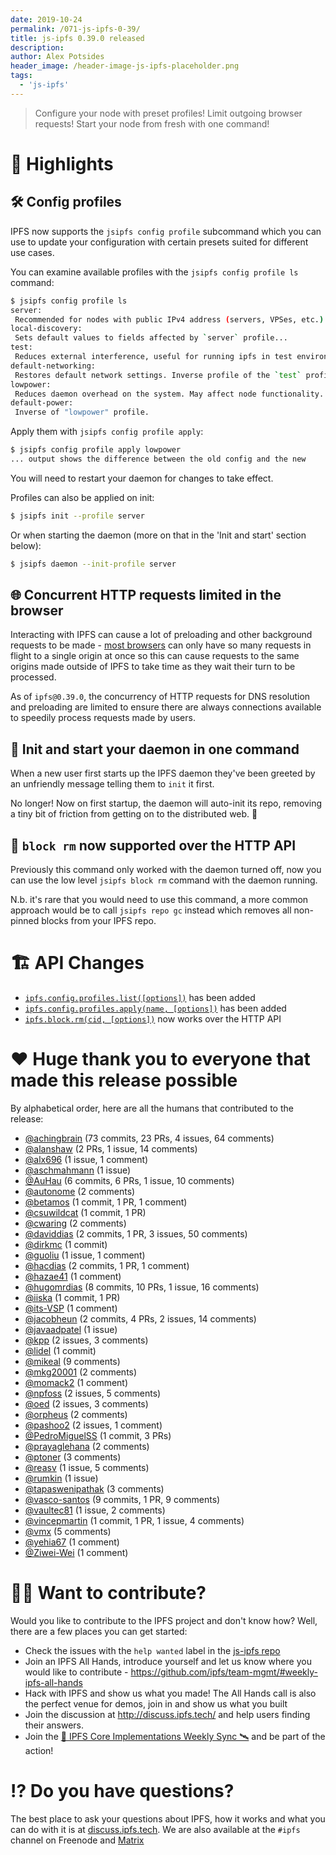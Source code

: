 ```yaml
---
date: 2019-10-24
permalink: /071-js-ipfs-0-39/
title: js-ipfs 0.39.0 released
description:
author: Alex Potsides
header_image: /header-image-js-ipfs-placeholder.png
tags:
  - 'js-ipfs'
---
```


> Configure your node with preset profiles! Limit outgoing browser requests! Start your node from fresh with one command!

# 🔦 Highlights

## 🛠 Config profiles

IPFS now supports the `jsipfs config profile` subcommand which you can use to update your configuration with certain presets suited for different use cases.

You can examine available profiles with the `jsipfs config profile ls` command:

```bash
$ jsipfs config profile ls
server:
 Recommended for nodes with public IPv4 address (servers, VPSes, etc.)...
local-discovery:
 Sets default values to fields affected by `server` profile...
test:
 Reduces external interference, useful for running ipfs in test environments...
default-networking:
 Restores default network settings. Inverse profile of the `test` profile.
lowpower:
 Reduces daemon overhead on the system. May affect node functionality...
default-power:
 Inverse of "lowpower" profile.
```

Apply them with `jsipfs config profile apply`:

```bash
$ jsipfs config profile apply lowpower
... output shows the difference between the old config and the new
```

You will need to restart your daemon for changes to take effect.

Profiles can also be applied on init:

```bash
$ jsipfs init --profile server
```

Or when starting the daemon (more on that in the 'Init and start' section below):

```bash
$ jsipfs daemon --init-profile server
```

## 🌐 Concurrent HTTP requests limited in the browser

Interacting with IPFS can cause a lot of preloading and other background requests to be made - [most browsers](https://bugs.chromium.org/p/chromium/issues/detail?id=285567) can only have so many requests in flight to a single origin at once so this can cause requests to the same origins made outside of IPFS to take time as they wait their turn to be processed.

As of `ipfs@0.39.0`, the concurrency of HTTP requests for DNS resolution and preloading are limited to ensure there are always connections available to speedily process requests made by users.

## 🌅 Init and start your daemon in one command

When a new user first starts up the IPFS daemon they've been greeted by an unfriendly message telling them to `init` it first.

No longer! Now on first startup, the daemon will auto-init its repo, removing a tiny bit of friction from getting on to the distributed web. 🙌

## 🚯 `block rm` now supported over the HTTP API

Previously this command only worked with the daemon turned off, now you can use the low level `jsipfs block rm` command with the daemon running.

N.b. it's rare that you would need to use this command, a more common approach would be to call `jsipfs repo gc` instead which removes all non-pinned blocks from your IPFS repo.

# 🏗 API Changes

- [`ipfs.config.profiles.list([options])`](https://github.com/ipfs/interface-js-ipfs-core/blob/master/SPEC/CONFIG.md#configprofileslist) has been added
- [`ipfs.config.profiles.apply(name, [options])`](https://github.com/ipfs/interface-js-ipfs-core/blob/master/SPEC/CONFIG.md#configprofilesapply) has been added
- [`ipfs.block.rm(cid, [options])`](https://github.com/ipfs/interface-js-ipfs-core/blob/master/SPEC/BLOCK.md#blockrm) now works over the HTTP API

# ❤️ Huge thank you to everyone that made this release possible

By alphabetical order, here are all the humans that contributed to the release:

- [@achingbrain](https://github.com/achingbrain) (73 commits, 23 PRs, 4 issues, 64 comments)
- [@alanshaw](https://github.com/alanshaw) (2 PRs, 1 issue, 14 comments)
- [@alx696](https://github.com/alx696) (1 issue, 1 comment)
- [@aschmahmann](https://github.com/aschmahmann) (1 issue)
- [@AuHau](https://github.com/AuHau) (6 commits, 6 PRs, 1 issue, 10 comments)
- [@autonome](https://github.com/autonome) (2 comments)
- [@betamos](https://github.com/betamos) (1 commit, 1 PR, 1 comment)
- [@csuwildcat](https://github.com/csuwildcat) (1 commit, 1 PR)
- [@cwaring](https://github.com/cwaring) (2 comments)
- [@daviddias](https://github.com/daviddias) (2 commits, 1 PR, 3 issues, 50 comments)
- [@dirkmc](https://github.com/dirkmc) (1 commit)
- [@guoliu](https://github.com/guoliu) (1 issue, 1 comment)
- [@hacdias](https://github.com/hacdias) (2 commits, 1 PR, 1 comment)
- [@hazae41](https://github.com/hazae41) (1 comment)
- [@hugomrdias](https://github.com/hugomrdias) (8 commits, 10 PRs, 1 issue, 16 comments)
- [@iiska](https://github.com/iiska) (1 commit, 1 PR)
- [@its-VSP](https://github.com/its-VSP) (1 comment)
- [@jacobheun](https://github.com/jacobheun) (2 commits, 4 PRs, 2 issues, 14 comments)
- [@javaadpatel](https://github.com/javaadpatel) (1 issue)
- [@kpp](https://github.com/kpp) (2 issues, 3 comments)
- [@lidel](https://github.com/lidel) (1 commit)
- [@mikeal](https://github.com/mikeal) (9 comments)
- [@mkg20001](https://github.com/mkg20001) (2 comments)
- [@momack2](https://github.com/momack2) (1 comment)
- [@npfoss](https://github.com/npfoss) (2 issues, 5 comments)
- [@oed](https://github.com/oed) (2 issues, 3 comments)
- [@orpheus](https://github.com/orpheus) (2 comments)
- [@pashoo2](https://github.com/pashoo2) (2 issues, 1 comment)
- [@PedroMiguelSS](https://github.com/PedroMiguelSS) (1 commit, 3 PRs)
- [@prayaglehana](https://github.com/prayaglehana) (2 comments)
- [@ptoner](https://github.com/ptoner) (3 comments)
- [@reasv](https://github.com/reasv) (1 issue, 5 comments)
- [@rumkin](https://github.com/rumkin) (1 issue)
- [@tapaswenipathak](https://github.com/tapaswenipathak) (3 comments)
- [@vasco-santos](https://github.com/vasco-santos) (9 commits, 1 PR, 9 comments)
- [@vaultec81](https://github.com/vaultec81) (1 issue, 2 comments)
- [@vincepmartin](https://github.com/vincepmartin) (1 commit, 1 PR, 1 issue, 4 comments)
- [@vmx](https://github.com/vmx) (5 comments)
- [@yehia67](https://github.com/yehia67) (1 comment)
- [@Ziwei-Wei](https://github.com/Ziwei-Wei) (1 comment)

# 🙌🏽 Want to contribute?

Would you like to contribute to the IPFS project and don't know how? Well, there are a few places you can get started:

- Check the issues with the `help wanted` label in the [js-ipfs repo](https://github.com/ipfs/js-ipfs/issues?q=is%3Aopen+is%3Aissue+label%3A%22help+wanted%22)
- Join an IPFS All Hands, introduce yourself and let us know where you would like to contribute - https://github.com/ipfs/team-mgmt/#weekly-ipfs-all-hands
- Hack with IPFS and show us what you made! The All Hands call is also the perfect venue for demos, join in and show us what you built
- Join the discussion at http://discuss.ipfs.tech/ and help users finding their answers.
- Join the [🚀 IPFS Core Implementations Weekly Sync 🛰](https://github.com/ipfs/team-mgmt/issues/992) and be part of the action!

# ⁉️ Do you have questions?

The best place to ask your questions about IPFS, how it works and what you can do with it is at [discuss.ipfs.tech](https://discuss.ipfs.tech). We are also available at the `#ipfs` channel on Freenode and [Matrix](https://matrix.to/#/#ipfs:matrix.org)
